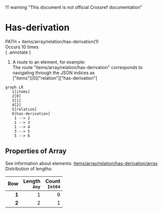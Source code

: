 !!! warning "This document is not official Crossref documentation"
# Has-derivation
PATH = items/array/relation/has-derivation(1)  
Occurs 10 times  
{ .annotate }

1. A route to an element, for example:  
   The route "items/array/relation/has-derivation" corresponds to navigating through the JSON indices as  
   ["items"][0]["relation"]["has-derivation"]  

```mermaid
graph LR
   1[items]
   2[0]
   3[1]
   4[2]
   5[relation]
   6[has-derivation]
    1 --> 2
    1 --> 3
    1 --> 4
    3 --> 5
    5 --> 6
```


## Properties of Array
See information about elements: [items/array/relation/has-derivation/array](array/index.md)  
Distribution of lengths:  

| **Row** | **Length**<br>`Any` | **Count**<br>`Int64` |
|--------:|--------------------:|---------------------:|
| **1**   | 1                   | 9                    |
| **2**   | 2                   | 1                    |

